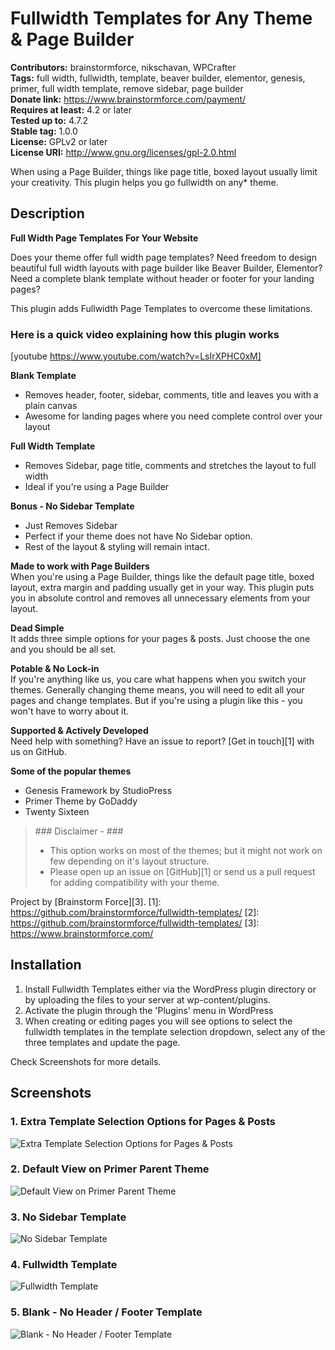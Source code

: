 # Fullwidth Templates for Any Theme & Page Builder #
**Contributors:** brainstormforce, nikschavan, WPCrafter  
**Tags:** full width, fullwidth, template, beaver builder, elementor, genesis, primer, full width template, remove sidebar, page builder  
**Donate link:** https://www.brainstormforce.com/payment/  
**Requires at least:** 4.2 or later  
**Tested up to:** 4.7.2  
**Stable tag:** 1.0.0  
**License:** GPLv2 or later  
**License URI:** http://www.gnu.org/licenses/gpl-2.0.html  

When using a Page Builder, things like page title, boxed layout usually limit your creativity. This plugin helps you go fullwidth on any* theme.

## Description ##
**Full Width Page Templates For Your Website**

Does your theme offer full width page templates? Need freedom to design beautiful full width layouts with page builder like Beaver Builder, Elementor? Need a complete blank template without header or footer for your landing pages?

This plugin adds Fullwidth Page Templates to overcome these limitations.

### Here is a quick video explaining how this plugin works ###

[youtube https://www.youtube.com/watch?v=LsIrXPHC0xM]

**Blank Template**

*   Removes header, footer, sidebar, comments, title and leaves you with a plain canvas
*   Awesome for landing pages where you need complete control over your layout

**Full Width Template**  

*   Removes Sidebar, page title, comments and stretches the layout to full width
*   Ideal if you're using a Page Builder

**Bonus - No Sidebar Template**  

*   Just Removes Sidebar
*   Perfect if your theme does not have No Sidebar option.
*   Rest of the layout & styling will remain intact.

  
**Made to work with Page Builders**  
When you're using a Page Builder, things like the default page title, boxed layout, extra margin and padding usually get in your way. This plugin puts you in absolute control and removes all unnecessary elements from your layout.

**Dead Simple**  
It adds three simple options for your pages & posts. Just choose the one and you should be all set.

**Potable & No Lock-in**  
If you're anything like us, you care what happens when you switch your themes. Generally changing theme means, you will need to edit all your pages and change templates. But if you're using a plugin like this - you won't have to worry about it.

**Supported & Actively Developed**  
Need help with something? Have an issue to report? [Get in touch][1] with us on GitHub.

**Some of the popular themes**

*   Genesis Framework by StudioPress
*   Primer Theme by GoDaddy
*   Twenty Sixteen

<blockquote>
### Disclaimer - ###

*   This option works on most of the themes; but it might not work on few depending on it's layout structure.
*   Please open up an issue on [GitHub][1] or send us a pull request for adding compatibility with your theme.
</blockquote>

Project by [Brainstorm Force][3]. 
 [1]: https://github.com/brainstormforce/fullwidth-templates/
 [2]: https://github.com/brainstormforce/fullwidth-templates/
 [3]: https://www.brainstormforce.com/


## Installation ##

1.  Install Fullwidth Templates either via the WordPress plugin directory or by uploading the files to your server at wp-content/plugins.
2.  Activate the plugin through the 'Plugins' menu in WordPress
3.  When creating or editing pages you will see options to select the fullwidth templates in the template selection dropdown, select any of the three templates and update the page.

Check Screenshots for more details.

## Screenshots ##
### 1. Extra Template Selection Options for Pages & Posts ###
![Extra Template Selection Options for Pages & Posts](http://ps.w.org/fullwidth-templates-for-any-theme-&-page-builder/assets/screenshot-1.png)

### 2. Default View on Primer Parent Theme ###
![Default View on Primer Parent Theme](http://ps.w.org/fullwidth-templates-for-any-theme-&-page-builder/assets/screenshot-2.png)

### 3. No Sidebar Template ###
![No Sidebar Template](http://ps.w.org/fullwidth-templates-for-any-theme-&-page-builder/assets/screenshot-3.png)

### 4. Fullwidth Template ###
![Fullwidth Template](http://ps.w.org/fullwidth-templates-for-any-theme-&-page-builder/assets/screenshot-4.png)

### 5. Blank - No Header / Footer Template ###
![Blank - No Header / Footer Template](http://ps.w.org/fullwidth-templates-for-any-theme-&-page-builder/assets/screenshot-5.png)

